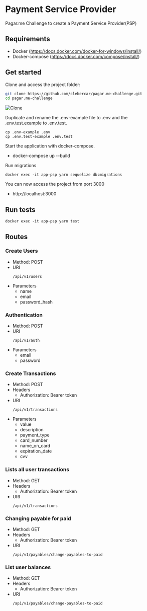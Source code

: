 # Payment Service Provider 

Pagar.me Challenge to create a Payment Service Provider(PSP)

## Requirements
- Docker (https://docs.docker.com/docker-for-windows/install/)
- Docker-compose (https://docs.docker.com/compose/install/)

## Get started

Clone and access the project folder:

```bash
git clone https://github.com/clebercar/pagar.me-challenge.git
cd pagar.me-challenge
```
![Clone](https://i.imgsafe.org/39/39d87e0c99.gif)

Duplicate and rename the .env-example file to .env and the .env.test.example to .env.test.
```
cp .env-example .env
cp .env.test-example .env.test
```
Start the application with docker-compose.

- docker-compose up --build

Run migrations
```
docker exec -it app-psp yarn sequelize db:migrations
```

You can now access the project from port 3000

- http://localhost:3000

## Run tests

```
docker exec -it app-psp yarn test
```

## Routes 

### Create Users

- Method: POST
- URI
    ```
    /api/v1/users
    ```
- Parameters
    - name 
    - email 
    - password_hash

### Authentication
- Method: POST
- URI
    ```
    /api/v1/auth
    ```
- Parameters
  - email 
  - password 

### Create Transactions
- Method: POST
- Headers
    - Authorization: Bearer token
- URI
    ```
    /api/v1/transactions
    ```
- Parameters
  - value 
  - description 
  - payment_type
  - card_number 
  - name_on_card 
  - expiration_date 
  - cvv
### Lists all user transactions
- Method: GET
- Headers
    - Authorization: Bearer token
- URI
    ```
    /api/v1/transactions
    ```
### Changing payable for paid
- Method: GET
- Headers
    - Authorization: Bearer token
- URI
    ```
    /api/v1/payables/change-payables-to-paid
    ```
### List user balances
- Method: GET
- Headers
    - Authorization: Bearer token
- URI
    ```
    /api/v1/payables/change-payables-to-paid
    ```